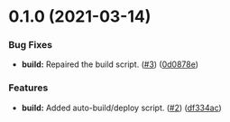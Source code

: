 # 0.1.0 (2021-03-14)


### Bug Fixes

* **build:** Repaired the build script. ([#3](https://github.com//JoshPiper/GModStore-Deployment/issues/3)) ([0d0878e](https://github.com//JoshPiper/GModStore-Deployment/commit/0d0878e2c4cb8a570d7f48c1115803a06c245236))


### Features

* **build:** Added auto-build/deploy script. ([#2](https://github.com//JoshPiper/GModStore-Deployment/issues/2)) ([df334ac](https://github.com//JoshPiper/GModStore-Deployment/commit/df334ac61ea79de7a99d9805dd0a50961a9ad384))



